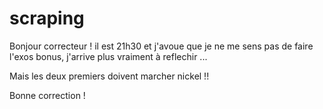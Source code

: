 # scraping

Bonjour correcteur ! il est 21h30 et j'avoue que je ne me sens pas de faire l'exos bonus, j'arrive plus vraiment à reflechir ... 

Mais les deux premiers doivent marcher nickel !!

Bonne correction !
